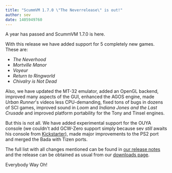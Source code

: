 ```yaml
---
title: "ScummVM 1.7.0 \"The Neverrelease\" is out!"
author: sev
date: 1405949760
---
```


A year has passed and ScummVM 1.7.0 is here.

With this release we have added support for 5 completely new games. These are:

*   *The Neverhood*
*   *Mortville Manor*
*   *Voyeur*
*   *Return to Ringworld*
*   *Chivalry is Not Dead*

Also, we have updated the MT-32 emulator, added an OpenGL backend, improved many aspects of the GUI, enhanced the AGOS engine, made *Urban Runner*'s videos less CPU-demanding, fixed tons of bugs in dozens of SCI games, improved sound in *Loom* and *Indiana Jones and the Last Crusade* and improved platform portability for the Tony and Tinsel engines.

But this is not all. We have added experimental support for the OUYA console (we couldn't add GCW-Zero support simply because sev *still* awaits his console from [Kickstarter](https://www.kickstarter.com/projects/gcw/gcw-zero-open-source-gaming-handheld/posts)), made major improvements to the PS2 port and merged the Bada with Tizen ports.

The full list with all changes mentioned can be found in [our release notes](https://downloads.scummvm.org/frs/scummvm/1.7.0/ReleaseNotes) and the release can be obtained as usual from our [downloads page](/downloads/).

Everybody Way Oh!
